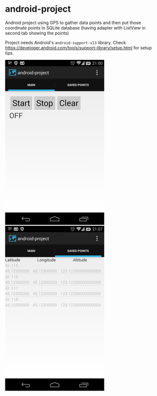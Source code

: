 android-project
===============

Android project using GPS to gather data points and then put those coordinate points in SQLite database (having adapter with ListView in second tab showing the points)

Project needs Android's `android-support-v13` library. 
Check https://developer.android.com/tools/support-library/setup.html for setup tips.

![Main screen](readme_res/screen_main.png)&nbsp;
![Collected data points screen](readme_res/screen_listview.png?raw=true)

